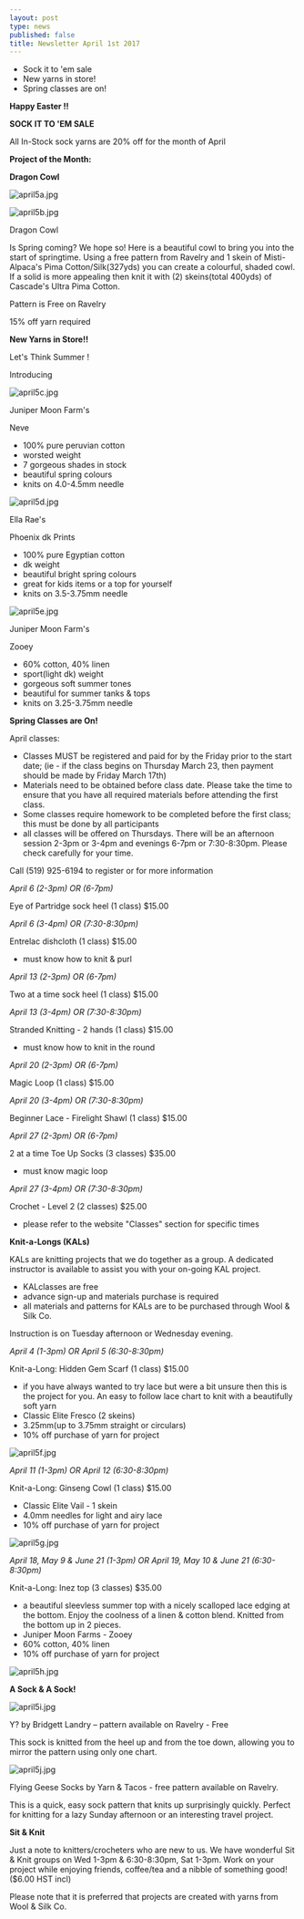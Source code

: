 ```yaml
---
layout: post
type: news
published: false
title: Newsletter April 1st 2017
---
```

- Sock it to 'em sale
- New yarns in store!
- Spring classes are on!

**Happy Easter !!**


**SOCK IT TO 'EM SALE**

All In-Stock sock yarns are 20% off for the month of April

 
**Project of the Month:**

**Dragon Cowl**

![april5a.jpg]({{site.baseurl}}/news/img/april5a.jpg)

![april5b.jpg]({{site.baseurl}}/news/img/april5b.jpg)

Dragon Cowl  
 
Is Spring coming? We hope so! Here is a beautiful cowl to bring you into the start of springtime.  Using a free pattern from Ravelry and 1 skein of Misti-Alpaca's Pima Cotton/Silk(327yds) you can create a colourful, shaded cowl. If a solid is more appealing then knit it with (2) skeins(total 400yds) of Cascade's Ultra Pima Cotton. 

Pattern is Free on Ravelry

15% off yarn required


**New Yarns in Store!!**

Let's Think Summer !

Introducing

![april5c.jpg]({{site.baseurl}}/news/img/april5c.jpg)

Juniper Moon Farm's

Neve
 
- 100% pure peruvian cotton
-  worsted weight
- 7 gorgeous shades in stock
- beautiful spring colours
- knits on 4.0-4.5mm needle

![april5d.jpg]({{site.baseurl}}/news/img/april5d.jpg)

Ella Rae's

Phoenix dk Prints
 
- 100% pure Egyptian cotton
- dk weight
- beautiful bright spring colours
- great for kids items or a top for yourself
- knits on 3.5-3.75mm needle

![april5e.jpg]({{site.baseurl}}/news/img/april5e.jpg)

Juniper Moon Farm's

Zooey
 
- 60% cotton, 40% linen
- sport(light dk) weight
- gorgeous soft summer tones
- beautiful for summer tanks & tops 
- knits on 3.25-3.75mm needle


**Spring Classes are On!**

April classes:
- Classes MUST  be registered and paid for by the Friday prior to the start date; (ie - if the class begins on Thursday March 23, then payment should be made by Friday March 17th)
- Materials need to be obtained before class date.  Please take the time to ensure that you have all required materials before attending the first class.
- Some classes require homework to be completed before the first class; this must be done by all participants
- all classes will be offered on Thursdays. There will be an afternoon session 2-3pm or 3-4pm and evenings 6-7pm or 7:30-8:30pm. Please check carefully for your time.

Call (519) 925-6194  to register or for more information 


_April 6 (2-3pm) OR (6-7pm)_

Eye of Partridge sock heel   (1 class)   $15.00

_April 6 (3-4pm) OR (7:30-8:30pm)_

Entrelac dishcloth                 (1 class)   $15.00

- must know how to knit & purl

_April 13 (2-3pm) OR (6-7pm)_

Two at a time sock heel   (1 class)   $15.00

_April 13 (3-4pm) OR (7:30-8:30pm)_

Stranded Knitting - 2 hands   (1 class)   $15.00

- must know how to knit in the round

_April 20 (2-3pm)  OR (6-7pm)_

Magic Loop                        (1 class)   $15.00

_April 20 (3-4pm)  OR (7:30-8:30pm)_

Beginner Lace - Firelight Shawl (1 class)   $15.00

_April 27 (2-3pm)  OR  (6-7pm)_

2 at a time Toe Up Socks         (3 classes)   $35.00

- must know magic loop

_April 27 (3-4pm)  OR  (7:30-8:30pm)_

Crochet - Level 2                       (2 classes)   $25.00
 
- please refer to the website "Classes" section for specific times
 

**Knit-a-Longs (KALs)**

KALs are knitting projects that we do together as a group. A dedicated instructor is available to assist you with your on-going KAL project.

- KALclasses are free
- advance sign-up and materials purchase is required 
- all materials and patterns for KALs are to be purchased through Wool & Silk Co.

Instruction is on Tuesday afternoon or Wednesday evening.

_April 4 (1-3pm)  OR April 5 (6:30-8:30pm)_

Knit-a-Long:   Hidden Gem Scarf     (1 class)   $15.00 
- if you have always wanted to try lace but were a bit unsure then this is the project for you. An easy to follow lace chart to knit with a beautifully soft yarn
- Classic Elite Fresco (2 skeins)
- 3.25mm(up to 3.75mm straight or circulars) 
- 10% off purchase of yarn for project

![april5f.jpg]({{site.baseurl}}/news/img/april5f.jpg)

_April 11 (1-3pm)  OR April 12 (6:30-8:30pm)_

Knit-a-Long:   Ginseng Cowl  (1 class)   $15.00 
  
- Classic Elite Vail - 1 skein 
- 4.0mm needles for light and airy lace
- 10% off purchase of yarn for project

![april5g.jpg]({{site.baseurl}}/news/img/april5g.jpg)

_April 18, May 9 & June 21 (1-3pm) OR April 19, May 10 & June 21 (6:30-8:30pm)_

Knit-a-Long:   Inez top        (3 classes)   $35.00

- a beautiful sleevless summer top with a nicely scalloped lace edging at the bottom. Enjoy the coolness of a linen & cotton blend.  Knitted from the bottom up in 2 pieces. 
- Juniper Moon Farms - Zooey
- 60% cotton, 40% linen
- 10% off purchase of yarn for project 

![april5h.jpg]({{site.baseurl}}/news/img/april5h.jpg)

**A Sock & A Sock!**

![april5i.jpg]({{site.baseurl}}/news/img/april5i.jpg)

Y? by Bridgett Landry – pattern available on Ravelry - Free

This sock is knitted from the heel up and from the toe down, allowing you to mirror the pattern using only one chart.

![april5j.jpg]({{site.baseurl}}/news/img/april5j.jpg)

Flying Geese Socks by Yarn & Tacos  -  free  pattern available on Ravelry. 

This is a quick, easy sock pattern that knits up surprisingly quickly. Perfect for knitting for a lazy Sunday afternoon or an interesting travel project.


**Sit & Knit**

Just a note to knitters/crocheters who are new to us. We have wonderful Sit & Knit groups on Wed 1-3pm & 6:30-8:30pm, Sat 1-3pm.  Work on your project while enjoying friends, coffee/tea and a nibble of something good!  
($6.00 HST incl) 

Please note that it is preferred that projects are created with yarns from Wool & Silk Co.
